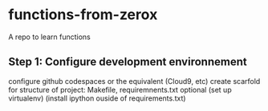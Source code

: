 # functions-from-zerox

A repo to learn functions

## Step 1: Configure development environnement
configure github codespaces or the equivalent (Cloud9, etc)
create scarfold for structure of project: Makefile, requiremnents.txt
optional (set up virtualenv) (install ipython ouside of requirements.txt)